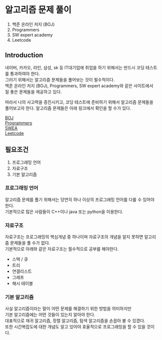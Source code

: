 # 알고리즘 문제 풀이
1. 백준 온라인 저지 (BOJ)
2. Programmers
3. SW expert academy  
4. Leetcode

## Introduction
네이버, 카카오, 라인, 삼성, sk 등 IT대기업에 취업을 하기 위해서는 반드시 코딩 테스트를 통과하여야 한다.  
그러기 위해서는 알고리즘 문제들을 풀어보는 것이 필수적이다.  
백준 온라인 저지 (BOJ), Programmers, SW expert academy와 같은 사이트에서 질 좋은 문제들을 제공하고 있다.

따라서 나의 사고력을 증진시키고, 코딩 테스트에 준비하기 위해서 알고리즘 문제들을 풀어보고자 한다.
알고리즘 문제들은 아래 링크에서 확인을 할 수가 있다.  

[BOJ](https://www.acmicpc.net/)    
[Programmers](https://programmers.co.kr/)    
[SWEA](https://swexpertacademy.com/main/main.do)  
[Leetcode](https://leetcode.com/)  

## 필요조건
1. 프로그래밍 언어  
2. 자료구조  
3. 기본 알고리즘  

### 프로그래밍 언어
알고리즘 문제를 풀기 위해서는 당연히 하나 이상의 프로그래밍 언어를 다룰 수 있어야 한다.  
기본적으로 많은 사람들이 C++이나 java 또는 python을 이용한다.

### 자료구조
자료구조는 프로그래밍의 핵심개념 중 하나이며 자료구조의 개념을 알지 못하면 알고리즘 문제들을 풀 수가 없다.  
기본적으로 아래와 같은 자료구조는 필수적으로 공부를 해야한다.  

- 스택 / 큐  
- 트리  
- 연결리스트  
- 그래프  
- 해시 테이블

### 기본 알고리즘
사실 알고리즘이라는 말이 어떤 문제를 해결하기 위한 방법을 의미하지만   
기본 알고리즘에는 어떤 것들이 있는지 알아야 한다.    
대표적으로 재귀 알고리즘, 정렬 알고리즘, 탐색 알고리즘을 손꼽아 볼 수 있겠다.  
또한 시간복잡도에 대한 개념도 알고 있어야 효율적으로 프로그래밍을 할 수 있을 것이다.